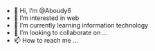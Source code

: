 - 👋 Hi, I’m @Aboudy6
- 👀 I’m interested in web
- 🌱 I’m currently learning information technology
- 💞️ I’m looking to collaborate on ...
- 📫 How to reach me ...

<!---
Aboudy6/Aboudy6 is a ✨ special ✨ repository because its `README.md` (this file) appears on your GitHub profile.
You can click the Preview link to take a look at your changes.
--->
